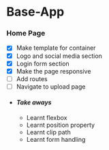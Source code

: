 # Base-App

### Home Page
- [x] Make template for container
- [x] Logo and social media section
- [x] Login form section
- [x] Make the page responsive
- [ ] Add routes
- [ ] Navigate to upload page

- #### _Take aways_
    * Learnt flexbox
    * Learnt position property
    * Learnt clip path
    * Learnt form handling
